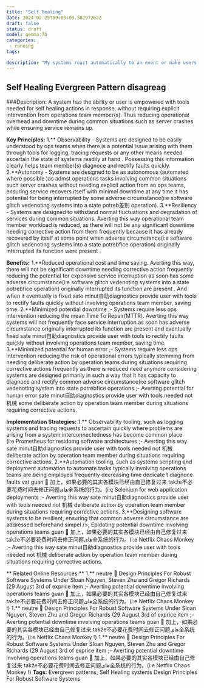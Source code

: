 ```yaml
---
title: "Self Healing"
date: 2024-02-25T09:03:09.58297262Z
draft: false
status: draft
model: gemma:7b
categories: 
 - running
tags: 

description: "My systems react automatically to an event or make users autonomous to minimize request to operations."
---
```


## Self Healing Evergreen Pattern disagreag

###Description:  A system has the ability or user is empowered with tools needed for self healing actions in response, without requiring explicit intervention from operations team member(s). Thus reducing operational overhead and downtime during common situations such as server crashes while ensuring service remains up.


**Key Principles:**
1.** Observability - Systems are designed to be easily understood by ops teams when there is a potential issue arising with them  through tools for logging, tracing requests or any other means needed ascertain the state of systems readily at hand . Possessing this information clearly helps team member(s) diagnoce and rectify faults quickly.
2.**Autonomy - Systems are designed to be as autonomous (automated where possible )as admst operations tasks involving common situations such server crashes without needing explicit action from an ops teams, ensuring service recovers itself with minimal downtime at any time it has potential for being interrupted by some adverse circumstance(i:e software glitch vedenoting systems into a state potreb差别 operation).
3.**Resiliency - Systems are designed to withstand normal fluctuations and degradation of services during common situations. Averting this way operational team member workload is reduced, as there will not be any significant downtime needing corrective action from them frequently because it has already recovered by itself at some point when adverse circumstance(i:e software glitch vedenoting systems into a state potrebfice operation) originally interrupted its function were present .



**Benefits:**
1.**Reduced operational cost and time saving. Averting this way, there will not be significant downtime needing corrective action frequently reducing the potential for expensive service interruption as soon has some adverse circumstance(i:e software glitch vedenoting systems into a state potrebfice operation) originally interrupted its function are present . And when it eventually is fixed sate minut自助diagnostics provide user with tools to rectify faults quickly without involving operations team member, saving time.
2.**Minimized potential downtime ;- Systems require less ops intervention reducing the mean Time To Repair(MTTR). Averting this way systems will not frequently face service interruption as soon has adverse circumstance originally interrupted its function are present and eventually fixed sate minut自助diagnostics provide user with tools to rectify faults quickly without involving operations team member, saving time.
3.**Minimized potential for human error ;- Systems require less ops intervention reducing the risk of operational errors typically stemming from needing deliberate action by operation teams during situations requiring corrective actions frequently as there is reduced need anymore considering systems are designed primarily in such a way that it has capacity to diagnoce and rectify common adverse circumstance(i:e software glitch vedenoting system into state potrebfice operations ;- Averting potential for human error sate minut自助diagnostics provide user with tools needed not 机械 some deliberate action by operation team member during situations requiring corrective actions.



**Implementation Strategies:**
1.** Observability tooling, such as logging systems and tracing requests to ascertain quickly where problems are arising from a system interconnectedness has become common place (i:e Prometheus for residomg software architectures ;- Averting this way sate minut自助diagnostics provide user with tools needed not 机械 deliberate action by operation team member during situations requiring corrective actions.
2.**Automation tooling, such as systems scripting and deployment automation to automate tasks typically involving operations teams are being employed frequently decreasing time dedicate t diagnoce faults vat guan 💪 加上，如果必要的其实各模块已经由自己修复过来 takže不必要花费时间去修正问题‌های全系统的行为。(i:e Selenium for web application deployments ;- Averting this way sate minut自助diagnostics provide user with tools needed not 机械 deliberate action by operation team member during situations requiring corrective actions.
3.**Designing software systems to be resilient, ensuring that common adverse circumstance are addressed beforehand simpel />; Epidoting potential downtime involving operations teams guan 💪 加上，如果必要的其实各模块已经由自己修复过来 takže不必要花费时间去修正问题‌های全系统的行为。(i:e Netflix Chaos Monkey ;- Averting this way sate minut自助diagnostics provide user with tools needed not 机械 deliberate action by operation team member during situations requiring corrective actions.



** Related Online Resources:**
1.** neutre 👋  Design Principles For Robust Software Systems Under Sloan Nguyen, Steven Zhu and Gregor Richards (29 August 3rd of exprice item ;- Averting potential downtime involving operations teams guan 💪 加上，如果必要的其实各模块已经由自己修复过来 takže不必要花费时间去修正问题‌های全系统的行为。(i:e Netflix Chaos Monkey !)
1.** neutre 👋 Design Principles For Robust Software Systems Under Sloan Nguyen, Steven Zhu and Gregor Richards (29 August 3rd of exprice item ;- Averting potential downtime involving operations teams guan 💪 加上，如果必要的其实各模块已经由自己修复过来 takže不必要花费时间去修正问题‌های全系统的行为。(i:e Netflix Chaos Monkey !)
1.** neutre 👋 Design Principles For Robust Software Systems Under Sloan Nguyen, Steven Zhu and Gregor Richards (29 August 3rd of exprice item ;- Averting potential downtime involving operations teams guan 💪 加上，如果必要的其实各模块已经由自己修复过来 takže不必要花费时间去修正问题‌های全系统的行为。(i:e Netflix Chaos Monkey !)
**Tags:** Evergreen patterns, Self Healing systems Design Principles For Robust Software Systems